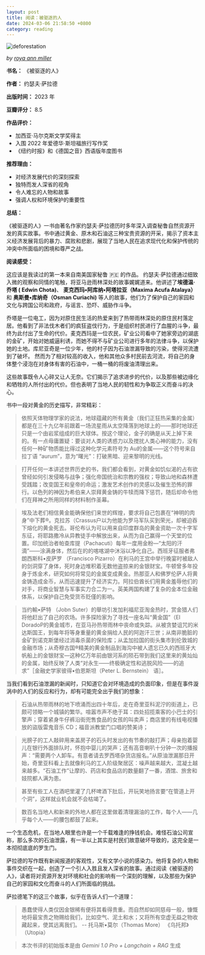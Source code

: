 ```yaml
---
layout: post
title: 阅读：被驱逐的人
date: 2024-03-06 21:58:50 +0800
category: reading
---
```

![deforestation](https://images.unsplash.com/photo-1586400792375-d6b8f82db2e6?q=80&w=3571&auto=format&fit=crop&ixlib=rb-4.0.3&ixid=M3wxMjA3fDB8MHxwaG90by1wYWdlfHx8fGVufDB8fHx8fA%3D%3D)


*by [roya ann miller](https://unsplash.com/@royaannmiller)*

**书名：** 《被驱逐的人》  
  
**作者：** 约瑟夫·萨拉德  
  
**出版时间：** 2023 年  

**豆瓣评分：** 8.5

**作品评价：**  
  
* 加西亚·马尔克斯文学奖得主  
* 入围 2022 年爱德华·斯坦福旅行写作奖  
* 《纽约时报》和《德国之音》西语版年度图书  

**推荐理由：**  
  
* 对经济发展代价的深刻探索  
* 独特而发人深省的视角  
* 令人难忘的人物和故事  
* 强调人权和环境保护的重要性
  
**总结：**  
  
《被驱逐的人》一书由著名作家约瑟夫·萨拉德历时多年深入调查秘鲁自然资源开发的真实故事。书中通过黄金、原木和石油这三种宝贵资源的开采，揭示了资本主义经济发展背后的暴力、腐败和悲剧，展现了当地人民在追求现代化和保护传统的冲突中所面临的困境和尊严之战。  
  
**阅读感受：**  
  
这应该是我读过的第一本来自南美国家秘鲁 🇵🇪 的作品。 约瑟夫·萨拉德通过细致入微的观察和同情的笔触，将亚马逊雨林深处的故事娓娓道来。他讲述了**埃德温·乔塔 ( Edwin Chota)**、 **麦克西玛•阿库纳•阿塔拉亚（Maxima Acufa Atalaya）** 和 **奥斯曼•库纳奇（Osman Curiachi)** 等人的故事，他们为了保护自己的家园和文化与跨国公司和政府，与谣言、恐吓、威胁作斗争。  
  
乔塔是一位电工，因为对原住民生活的热爱来到了热带雨林深处的原住民村落定居。他看到了非法伐木者们的疯狂盗伐行为，于是组织村民进行了血腥的斗争，最终为此付出了生命的代价。麦克西玛是一位农民，矿业公司看中了她家旁边的湖底的金矿，开始对她威逼利诱，而她不得不与矿业公司进行多年的法律斗争，以保护她的土地。库尼亚奇是一位少年，他的村子因为石油泄漏导致的污染，使得河流遭到了破坏。 然而为了相对较高的收入，他和其他众多村民前去河流，将自己的身体整个浸泡在对身体有害的石油中，一桶一桶的将废油清理出来。
  
这些故事既令人心碎又让人无奈。它们揭示了追求进步的代价，以及那些被边缘化和牺牲的人所付出的代价。但也表明了当地人民的韧性和为争取正义而奋斗的决心。  

书中一段对黄金的历史描写，非常精彩：

> 依照天体物理学家的说法，地球蕴藏的所有黄金（我们正狂热采集的金属）都是在三十九亿年前跟着一场流星雨从太空降落到地球上的——那时地球还只是一个由岩浆组成的巨大球体。按这个理论，金子的确是从天上掉下来的。有一点毋庸置疑：要谈对人类的诱惑力以及搅扰人类心神的能力，没有任何一种矿物质能比得过这种化学元素符号为 Au的金属——这个符号来自拉丁语 “aurum”，意为“曙光”：打破黑暗、迎来黎明的光线。

> 打开任何一本讲述世界历史的书，我们都会看到，对黄金如饥似渴的占有欲曾经如何引发侵略与战争；强化帝国统治和宗教的强权；导致山地和森林遭受践踏；改变国王和皇帝的命运；激发艺术创作的灵感以及催生恐怖的罪行。以色列的神因为希伯来人崇拜黄金铸的牛犊而降下惩罚，随后却命令他们在拜神之所用同样的材料制作圣幕。

> 埃及法老们相信黄金能确保他们来世的辉煌，要求将自己包裹在“神明的肉身”中下葬®。克拉苏（Crassus户以为他能为罗马军队买到荣光，却被迫吞下熔化的黄金死去。哥伦布认为可以用来自印度群岛的黄金资助一次十字军东征，将耶路撒冷从异教徒手中解放出来，从而为自己赢得一个天堂的位置。印加统治者帕查库提（Pachacuti）每年一度用金粉—“太阳的汗滴”——涂满身体，然后在的的喀喀湖中沐浴以净化自己。西班牙征服者弗朗西斯科•皮萨罗 （Francisco Pizarro）在利马的王宫中举行晚宴时被敌人的剑洞穿了身体，死时身边堆积着无数他盗掠来的金银财宝。牛顿曾多年投身于炼金术，研究如何将常见的金属变成黄金。热那亚人和佛罗伦萨人将黄金铸造成金币，从而迅速提升了经济实力。阿拉伯酋长们用黄金羞辱他们的对手，将商业智慧与军事实力合二为一。英美两国构建了复杂的金本位金融体系，以保护自己免受货币贬僅的影响。

> 当约輸•萨特 （Jobn Suter）的舉坊引发加利福尼亚淘金热时，赏金猎人们将他赶出了自己的农场。许多探险家为了寻找一座名叫“黄金国”（EI DoradoP的黄金城市，在亚马孙热带雨林中丧命或失踪。从被贪婪诅咒的米达斯国王，到每年将等身重量的黄金捐给人民的阿迦汗三世；从南非脆脏的金矿到诺克斯堡经过消毒杀菌的保险库；从孟加拉国的街头集市到伦敦城的金融市场；从奇穆古国®精美的黄金制品到海沟中被人遗忘已久的西班牙大帆船上的金银财宝—这种亿万年前由银河系的陨石带到我们这里来的黄灿灿的金属，始终反映了人类“对永生——终极确定性和逃脱风险——的追求”［金融史学家彼得•伯恩斯坦（Peter L. Bernstein） 语］。

当我们看到石油泄漏的新闻时，只知道它会对环境造成的负面印象，但是在事件漩涡中的人们的反应和行为，却有可能完全出乎我们的想象：

> 石油从热带雨林的地下喷涌而出四十年后，走在奇里亚科泥泞的街道上，已颇可领略一个城镇的繁华。喧嚣市声不绝于耳：四处招揽乘客的小巴士的引擎声；穿着紧身牛仔裤沿街兜售食品的女孩的叫卖声；商店里的有线电视播放的盜版雷鬼音乐 CD；福音派教堂门口唱的赞美诗；

> 光膀子的工人敲碎用来盖房子的石头时发出的有节奏的敲打声；母亲抱着婴儿在银行外面排队时，怀抱中婴儿的哭声；还有高音喇叭十分钟一次的播报声：“需要两个人卸车。有意者请去罗西塔杂货店报名。”从原油泄漏那日开始，奇里亚科看上去就像利马的工人阶级聚居区：噪声越来越大，混凝土越来越多。“石油工作”让摩的、药店和食品店的数量翻了一番，酒馆、旅舍和妓院都人满为患。

> 甚至有些工人在酒吧里灌了几杯啤酒下肚后，开玩笑地扬言要“在管道上开个洞”，这样就业机会就不会枯竭了。

> 数百名当地人和新来的外地人都在这里做着清理漏油的工作，每个人——几乎每个人——的腰包都鼓了起来。

一个生态危机，在当地人眼里也许是一个千载难逢的挣钱机会。难怪石油公司宣称，那么多次的石油泄露，有一半以上其实是村民们故意破坏导致的，这完全是一本彻彻底底的罗生门。

  
萨拉德的写作既有新闻报道的客观性，又有文学小说的感染力。他将复杂的人物和事件交织在一起，创造了一个引人入胜且发人深省的故事。通过阅读《被驱逐的人》，读者将对资源开发对环境和社会的影响有一个深刻的理解，以及那些为保护自己的家园和文化而奋斗的人们所面临的挑战。

萨拉德笔下的这三个故事，似乎在告诉人们一个道理：

> 愚蠢使得人类仅因金银稀有便将其看得贵重。而自然却如同慈母一般，慷慨地将最宝贵之物赐给我们，比如空气、泥土和水；又将所有空虚无益之物收藏起来，使其远离我们。 -- 托马斯•莫尔（Thomas More） 《乌托邦》（Utopia）



> 本次书评的初始版本是由 *Gemini 1.0 Pro + Langchain + RAG* 生成